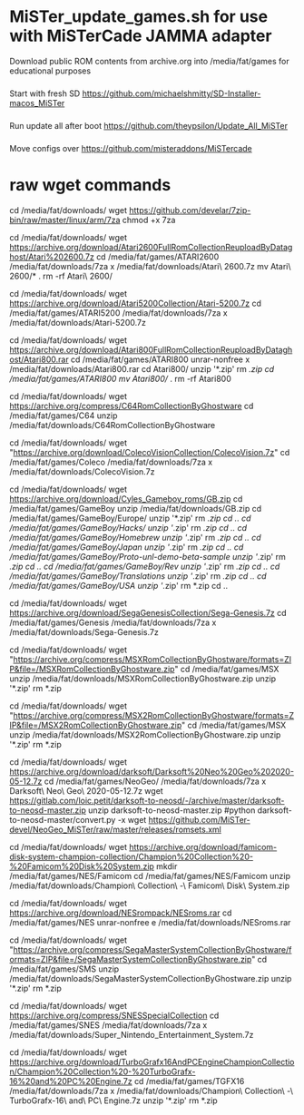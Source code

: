 # MiSTer_update_games.sh for use with MiSTerCade JAMMA adapter

Download public ROM contents from archive.org into /media/fat/games for educational purposes 

### 
Start with fresh SD
https://github.com/michaelshmitty/SD-Installer-macos_MiSTer

###
Run update all after boot
https://github.com/theypsilon/Update_All_MiSTer

###
Move configs over
https://github.com/misteraddons/MiSTercade

# raw wget commands
cd /media/fat/downloads/
wget https://github.com/develar/7zip-bin/raw/master/linux/arm/7za
chmod +x 7za

cd /media/fat/downloads/
wget https://archive.org/download/Atari2600FullRomCollectionReuploadByDataghost/Atari%202600.7z
cd /media/fat/games/ATARI2600
/media/fat/downloads/7za x /media/fat/downloads/Atari\ 2600.7z
mv Atari\ 2600/* . 
rm -rf Atari\ 2600/

cd /media/fat/downloads/
wget https://archive.org/download/Atari5200Collection/Atari-5200.7z
cd /media/fat/games/ATARI5200
/media/fat/downloads/7za x /media/fat/downloads/Atari-5200.7z

cd /media/fat/downloads/
wget https://archive.org/download/Atari800FullRomCollectionReuploadByDataghost/Atari800.rar
cd /media/fat/games/ATARI800
unrar-nonfree x /media/fat/downloads/Atari800.rar
cd Atari800/
unzip '*.zip'
rm *.zip
cd /media/fat/games/ATARI800
mv Atari800/* .
rm -rf Atari800

cd /media/fat/downloads/
wget https://archive.org/compress/C64RomCollectionByGhostware
cd /media/fat/games/C64
unzip /media/fat/downloads/C64RomCollectionByGhostware 

cd /media/fat/downloads/
wget "https://archive.org/download/ColecoVisionCollection/ColecoVision.7z"
cd /media/fat/games/Coleco
/media/fat/downloads/7za x /media/fat/downloads/ColecoVision.7z

cd /media/fat/downloads/
wget https://archive.org/download/Cyles_Gameboy_roms/GB.zip
cd /media/fat/games/GameBoy
unzip /media/fat/downloads/GB.zip
cd /media/fat/games/GameBoy/Europe/
unzip '*.zip'
rm *.zip
cd ..
cd /media/fat/games/GameBoy/Hacks/
unzip '*.zip'
rm *.zip
cd ..
cd /media/fat/games/GameBoy/Homebrew
unzip '*.zip'
rm *.zip
cd ..
cd /media/fat/games/GameBoy/Japan
unzip '*.zip'
rm *.zip
cd ..
cd /media/fat/games/GameBoy/Proto-unl-demo-beta-sample
unzip '*.zip'
rm *.zip
cd ..
cd /media/fat/games/GameBoy/Rev
unzip '*.zip'
rm *.zip
cd ..
cd /media/fat/games/GameBoy/Translations
unzip '*.zip'
rm *.zip
cd ..
cd /media/fat/games/GameBoy/USA
unzip '*.zip'
rm *.zip
cd ..

cd /media/fat/downloads/
wget https://archive.org/download/SegaGenesisCollection/Sega-Genesis.7z
cd /media/fat/games/Genesis
/media/fat/downloads/7za x /media/fat/downloads/Sega-Genesis.7z

cd /media/fat/downloads/
wget "https://archive.org/compress/MSXRomCollectionByGhostware/formats=ZIP&file=/MSXRomCollectionByGhostware.zip"
cd /media/fat/games/MSX
unzip /media/fat/downloads/MSXRomCollectionByGhostware.zip
unzip '*.zip'
rm *.zip

cd /media/fat/downloads/
wget "https://archive.org/compress/MSX2RomCollectionByGhostware/formats=ZIP&file=/MSX2RomCollectionByGhostware.zip"
cd /media/fat/games/MSX
unzip /media/fat/downloads/MSX2RomCollectionByGhostware.zip
unzip '*.zip'
rm *.zip

cd /media/fat/downloads/
wget https://archive.org/download/darksoft/Darksoft%20Neo%20Geo%202020-05-12.7z
cd /media/fat/games/NeoGeo/
/media/fat/downloads/7za x Darksoft\ Neo\ Geo\ 2020-05-12.7z
wget https://gitlab.com/loic.petit/darksoft-to-neosd/-/archive/master/darksoft-to-neosd-master.zip
unzip darksoft-to-neosd-master.zip 
#python darksoft-to-neosd-master/convert.py -x 
wget https://github.com/MiSTer-devel/NeoGeo_MiSTer/raw/master/releases/romsets.xml

cd /media/fat/downloads/
wget https://archive.org/download/famicom-disk-system-champion-collection/Champion%20Collection%20-%20Famicom%20Disk%20System.zip
mkdir /media/fat/games/NES/Famicom
cd /media/fat/games/NES/Famicom
unzip /media/fat/downloads/Champion\ Collection\ -\ Famicom\ Disk\ System.zip

cd /media/fat/downloads/
wget https://archive.org/download/NESrompack/NESroms.rar
cd /media/fat/games/NES
unrar-nonfree e /media/fat/downloads/NESroms.rar

cd /media/fat/downloads/
wget "https://archive.org/compress/SegaMasterSystemCollectionByGhostware/formats=ZIP&file=/SegaMasterSystemCollectionByGhostware.zip"
cd /media/fat/games/SMS
unzip /media/fat/downloads/SegaMasterSystemCollectionByGhostware.zip
unzip '*.zip'
rm *.zip

cd /media/fat/downloads/
wget https://archive.org/compress/SNESSpecialCollection
cd /media/fat/games/SNES
/media/fat/downloads/7za x /media/fat/downloads/Super_Nintendo_Entertainment_System.7z

cd /media/fat/downloads/
wget https://archive.org/download/TurboGrafx16AndPCEngineChampionCollection/Champion%20Collection%20-%20TurboGrafx-16%20and%20PC%20Engine.7z
cd /media/fat/games/TGFX16
/media/fat/downloads/7za x /media/fat/downloads/Champion\ Collection\ -\ TurboGrafx-16\ and\ PC\ Engine.7z 
unzip '*.zip'
rm *.zip
